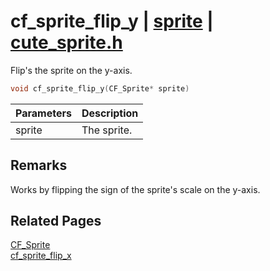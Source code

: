 # cf_sprite_flip_y | [sprite](https://github.com/RandyGaul/cute_framework/blob/master/docs/sprite_readme.md) | [cute_sprite.h](https://github.com/RandyGaul/cute_framework/blob/master/include/cute_sprite.h)

Flip's the sprite on the y-axis.

```cpp
void cf_sprite_flip_y(CF_Sprite* sprite)
```

Parameters | Description
--- | ---
sprite | The sprite.

## Remarks

Works by flipping the sign of the sprite's scale on the y-axis.

## Related Pages

[CF_Sprite](https://github.com/RandyGaul/cute_framework/blob/master/docs/sprite/cf_sprite.md)  
[cf_sprite_flip_x](https://github.com/RandyGaul/cute_framework/blob/master/docs/sprite/cf_sprite_flip_x.md)  
